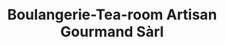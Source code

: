 ---
title: "Boulangerie-Tea-room Artisan Gourmand Sàrl"
url: /yens/boulangerie-tea-room-artisan-gourmand-sarl/
shop: Bäckerei
---